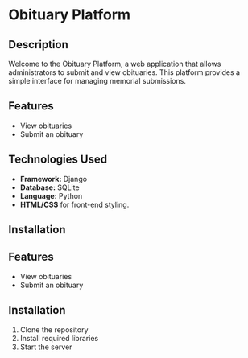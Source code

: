 # Obituary Platform

## Description

Welcome to the Obituary Platform, a web application that allows administrators to submit and view obituaries. This platform provides a simple interface for managing memorial submissions.

## Features

- View obituaries
- Submit an obituary

## Technologies Used

- **Framework:** Django
- **Database:** SQLite
- **Language:** Python
- **HTML/CSS** for front-end styling.

## Installation

## Features

- View obituaries
- Submit an obituary

## Installation

1. Clone the repository
2. Install required libraries
3. Start the server
